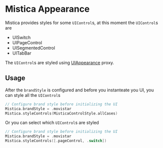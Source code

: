 # Mistica Appearance

Mistica provides styles for some `UIControl`s, at this moment the `UIControl`s are

- UISwitch
- UIPageControl
- UISegmentedControl
- UITabBar

The `UIControl`s are styled using [UIAppearance](https://developer.apple.com/documentation/uikit/uiappearance) proxy.

## Usage

After the `brandStyle` is configured and before you instanteate you UI, you can style all the `UIControl`s

```swift
// Configure brand style before initializing the UI
Mistica.brandStyle = .movistar
Mistica.styleControls(MisticaControlStyle.allCases)
```

Or you can select which `UIControl`s are styled

```swift
// Configure brand style before initializing the UI
Mistica.brandStyle = .movistar
Mistica.styleControls([.pageControl, .switch])
```